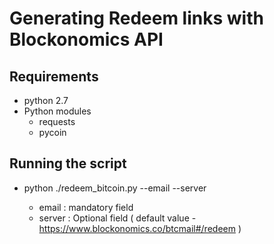 # Generating Redeem links with Blockonomics API
## Requirements
* python 2.7
* Python modules
  * requests
  * pycoin

## Running the script
* python ./redeem_bitcoin.py --email <receivers email address> --server <server end point for redeem>
  * email : mandatory field
  * server : Optional field ( default value - https://www.blockonomics.co/btcmail#/redeem )

